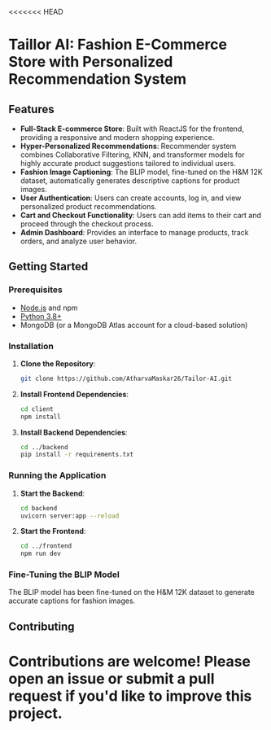 <<<<<<< HEAD
# Taillor AI: Fashion E-Commerce Store with Personalized Recommendation System

## Features

- **Full-Stack E-commerce Store**: Built with ReactJS for the frontend, providing a responsive and modern shopping experience.
- **Hyper-Personalized Recommendations**: Recommender system combines Collaborative Filtering, KNN, and transformer models for highly accurate product suggestions tailored to individual users.
- **Fashion Image Captioning**: The BLIP model, fine-tuned on the H&M 12K dataset, automatically generates descriptive captions for product images.
- **User Authentication**: Users can create accounts, log in, and view personalized product recommendations.
- **Cart and Checkout Functionality**: Users can add items to their cart and proceed through the checkout process.
- **Admin Dashboard**: Provides an interface to manage products, track orders, and analyze user behavior.

## Getting Started

### Prerequisites

- [Node.js](https://nodejs.org/en/) and npm
- [Python 3.8+](https://www.python.org/downloads/)
- MongoDB (or a MongoDB Atlas account for a cloud-based solution)

### Installation

1. **Clone the Repository**:
   ```bash
   git clone https://github.com/AtharvaMaskar26/Tailor-AI.git
   ```

2. **Install Frontend Dependencies**:
   ```bash
   cd client
   npm install
   ```

3. **Install Backend Dependencies**:
   ```bash
   cd ../backend
   pip install -r requirements.txt
   ```

### Running the Application

1. **Start the Backend**:
   ```bash
   cd backend
   uvicorn server:app --reload
   ```

2. **Start the Frontend**:
   ```bash
   cd ../frontend
   npm run dev
   ```

### Fine-Tuning the BLIP Model

The BLIP model has been fine-tuned on the H&M 12K dataset to generate accurate captions for fashion images.

## Contributing

Contributions are welcome! Please open an issue or submit a pull request if you'd like to improve this project.
=======
